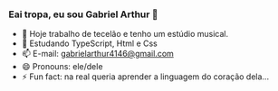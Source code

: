 ### Eai tropa, eu sou Gabriel Arthur 👋
- 🔭 Hoje trabalho de tecelão e tenho um estúdio musical.
- 🌱 Estudando TypeScript, Html e Css
- 📫 E-mail: gabrielarthur4146@gmail.com
- 😄 Pronouns: ele/dele
- ⚡ Fun fact: na real queria aprender a linguagem do coração dela...

